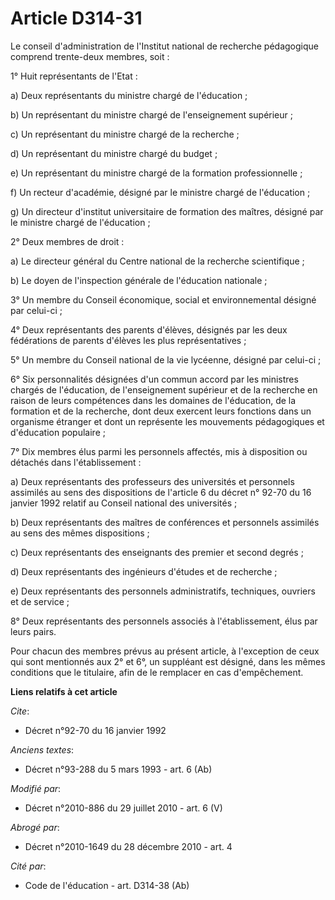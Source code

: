 # Article D314-31

Le conseil d'administration de l'Institut national de recherche pédagogique comprend trente-deux membres, soit : 

1° Huit représentants de l'Etat : 

a) Deux représentants du ministre chargé de l'éducation ; 

b) Un représentant du ministre chargé de l'enseignement supérieur ; 

c) Un représentant du ministre chargé de la recherche ; 

d) Un représentant du ministre chargé du budget ; 

e) Un représentant du ministre chargé de la formation professionnelle ; 

f) Un recteur d'académie, désigné par le ministre chargé de l'éducation ; 

g) Un directeur d'institut universitaire de formation des maîtres, désigné par le ministre chargé de l'éducation ; 

2° Deux membres de droit : 

a) Le directeur général du Centre national de la recherche scientifique ; 

b) Le doyen de l'inspection générale de l'éducation nationale ; 

3° Un membre du   Conseil économique, social et environnemental désigné par celui-ci ; 

4° Deux représentants des parents d'élèves, désignés par les deux fédérations de parents d'élèves les plus représentatives ; 

5° Un membre du Conseil national de la vie lycéenne, désigné par celui-ci ; 

6° Six personnalités désignées d'un commun accord par les ministres chargés de l'éducation, de l'enseignement supérieur et de
la recherche en raison de leurs compétences dans les domaines de l'éducation, de la formation et de la recherche, dont deux
exercent leurs fonctions dans un organisme étranger et dont un représente les mouvements pédagogiques et d'éducation
populaire ; 

7° Dix membres élus parmi les personnels affectés, mis à disposition ou détachés dans l'établissement : 

a) Deux représentants des professeurs des universités et personnels assimilés au sens des dispositions de l'article 6 du
décret n° 92-70 du 16 janvier 1992 relatif au Conseil national des universités ; 

b) Deux représentants des maîtres de conférences et personnels assimilés au sens des mêmes dispositions ; 

c) Deux représentants des enseignants des premier et second degrés ; 

d) Deux représentants des ingénieurs d'études et de recherche ; 

e) Deux représentants des personnels administratifs, techniques, ouvriers et de service ; 

8° Deux représentants des personnels associés à l'établissement, élus par leurs pairs. 

Pour chacun des membres prévus au présent article, à l'exception de ceux qui sont mentionnés aux 2° et 6°, un suppléant est
désigné, dans les mêmes conditions que le titulaire, afin de le remplacer en cas d'empêchement.

**Liens relatifs à cet article**

_Cite_:

  - Décret n°92-70 du 16 janvier 1992

_Anciens textes_:

  - Décret n°93-288 du 5 mars 1993 - art. 6 (Ab)

_Modifié par_:

  - Décret n°2010-886 du 29 juillet 2010 - art. 6 (V)

_Abrogé par_:

  - Décret n°2010-1649 du 28 décembre 2010 - art. 4

_Cité par_:

  - Code de l'éducation - art. D314-38 (Ab)
